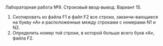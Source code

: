 Лабораторная работа №9. Строковый ввод-вывод. Вариант 15.

1) 	Скопировать из файла F1 в файл F2 все строки, заканчи-вающиеся на букву «А» и расположенные между строками с номерами N1 и N2.
2) 	Определить номер той строки, в которой больше всего букв «А», файла F2.
